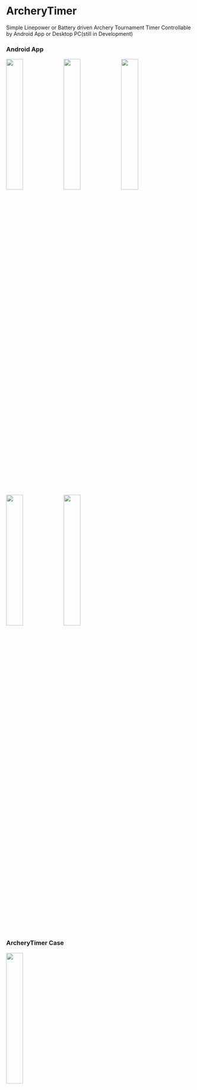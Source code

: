 # ArcheryTimer
		
Simple Linepower or Battery driven Archery Tournament Timer
Controllable by Android App or Desktop PC(still in Development)


### Android App


<img src="https://github.com/guidobonerz/IndoorArcheryTimer/blob/main/docs/welcome.png"  width="30%" height="30%">
<img src="https://github.com/guidobonerz/IndoorArcheryTimer/blob/main/docs/setup_ab.png"  width="30%" height="30%">
<img src="https://github.com/guidobonerz/IndoorArcheryTimer/blob/main/docs/tournament_ab.png"  width="30%" height="30%">
<img src="https://github.com/guidobonerz/IndoorArcheryTimer/blob/main/docs/setup_abcd.png"  width="30%" height="30%">
<img src="https://github.com/guidobonerz/IndoorArcheryTimer/blob/main/docs/tournament_abcd_reshoot.png"  width="30%" height="30%">

### ArcheryTimer Case
<img src="https://github.com/guidobonerz/IndoorArcheryTimer/blob/main/docs/case.jpg"  width="30%" height="30%">


